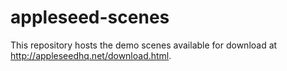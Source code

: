 # appleseed-scenes
This repository hosts the demo scenes available for download at http://appleseedhq.net/download.html.
